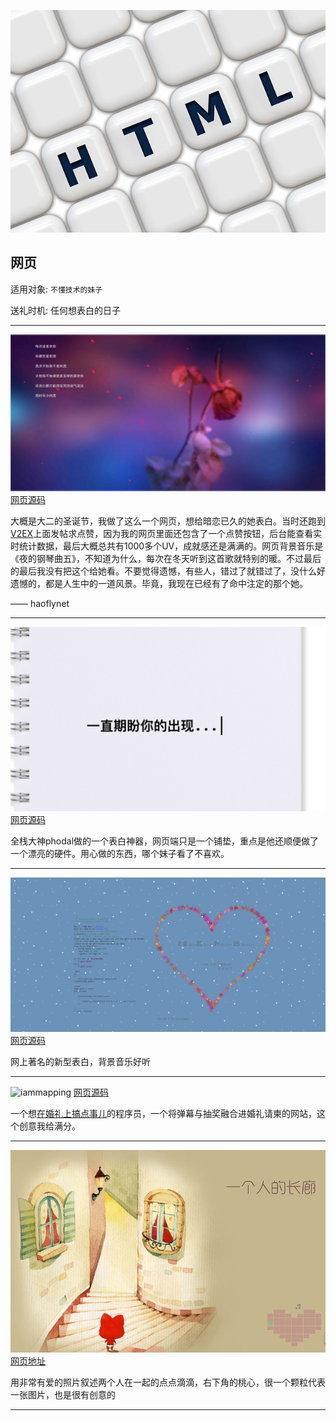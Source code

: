 ![web](images/html.jpg)

## 网页

适用对象: `不懂技术的妹子`

送礼时机: 任何想表白的日子

------
![love.haofly.net](images/love.haofly.net.jpg)
[网页源码](love.haofly.net)

大概是大二的圣诞节，我做了这么一个网页，想给暗恋已久的她表白。当时还跑到[V2EX](https://www.v2ex.com/t/157281#reply173)上面发帖求点赞，因为我的网页里面还包含了一个点赞按钮，后台能查看实时统计数据，最后大概总共有1000多个UV，成就感还是满满的。网页背景音乐是《夜的钢琴曲五》，不知道为什么，每次在冬天听到这首歌就特别的暖。不过最后的最后我没有把这个给她看。不要觉得遗憾，有些人，错过了就错过了，没什么好遗憾的，都是人生中的一道风景。毕竟，我现在已经有了命中注定的那个她。

—— haoflynet

------
![phodal](images/phodal.png)
[网页源码](https://github.com/phodal/valentine)

全栈大神phodal做的一个表白神器，网页端只是一个铺垫，重点是他还顺便做了一个漂亮的硬件。用心做的东西，哪个妹子看了不喜欢。

------
![angusme](images/angusme.png)
[网页源码](https://github.com/Angusme/angusme.github.io)

网上著名的新型表白，背景音乐好听

------
![iammapping](http://self-storage.b0.upaiyun.com/2017/10/22/150866684532177784.png)
[网页源码](https://github.com/iammapping/wedding)

一个想[在婚礼上搞点事儿](https://www.v2ex.com/t/399784#reply68)的程序员，一个将弹幕与抽奖融合进婚礼请柬的网站，这个创意我给满分。

------

![liyang](images/liyang-lovestory.png)
[网页地址](liyang.io/lovestory)

用非常有爱的照片叙述两个人在一起的点点滴滴，右下角的桃心，很一个颗粒代表一张图片，也是很有创意的

------